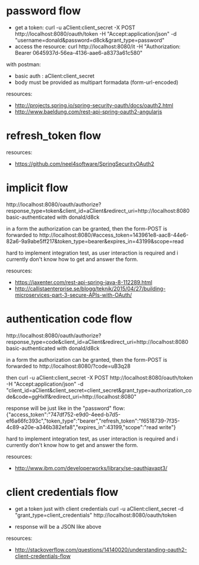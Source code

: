 # password flow

* get a token:
curl -u aClient:client_secret -X POST http://localhost:8080/oauth/token -H "Accept:application/json" -d "username=donald&password=d8ck&grant_type=password"
* access the resource:
curl http://localhost:8080/it -H "Authorization: Bearer 0645937d-56ea-4136-aae6-a8373a61c580"

with postman:

* basic auth : aClient:client_secret
* body must be provided as multipart formadata (form-url-encoded) 

resources:

* http://projects.spring.io/spring-security-oauth/docs/oauth2.html
* http://www.baeldung.com/rest-api-spring-oauth2-angularjs

# refresh_token flow

resources:

* https://github.com/neel4software/SpringSecurityOAuth2

# implicit flow

http://localhost:8080/oauth/authorize?response_type=token&client_id=aClient&redirect_uri=http://localhost:8080
basic-authenticated with donald/d8ck

in a form the authorization can be granted, then the form-POST is forwarded to
http://localhost:8080/#access_token=143961e8-aac8-44e6-82a6-9a9abe5ff217&token_type=bearer&expires_in=43199&scope=read

hard to implement integration test, as user interaction is required and i currently don't know how to get and answer the form.

resources:

* https://jaxenter.com/rest-api-spring-java-8-112289.html
* http://callistaenterprise.se/blogg/teknik/2015/04/27/building-microservices-part-3-secure-APIs-with-OAuth/

# authentication code flow

http://localhost:8080/oauth/authorize?response_type=code&client_id=aClient&redirect_uri=http://localhost:8080
basic-authenticated with donald/d8ck

in a form the authorization can be granted, then the form-POST is forwarded to
http://localhost:8080/?code=uB3q28

then
curl -u aClient:client_secret -X POST http://localhost:8080/oauth/token -H "Accept:application/json" -d "client_id=aClient&client_secret=client_secret&grant_type=authorization_code&code=ggHxIf&redirect_uri=http://localhost:8080"

response will be just like in the "password" flow:
{"access_token":"747df752-e9d0-4eed-b7d5-ef6a66fc393c","token_type":"bearer","refresh_token":"f6518739-7f35-4c89-a20e-a346b382efa8","expires_in":43199,"scope":"read write"}

hard to implement integration test, as user interaction is required and i currently don't know how to get and answer the form.

resources:

* http://www.ibm.com/developerworks/library/se-oauthjavapt3/

# client credentials flow

* get a token just with client credentials
curl -u aClient:client_secret -d "grant_type=client_credentials" http://localhost:8080/oauth/token

* response will be a JSON like above 

resources:

* http://stackoverflow.com/questions/14140020/understanding-oauth2-client-credentials-flow
